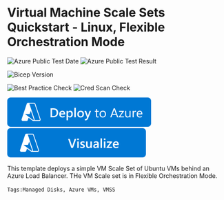 # Virtual Machine Scale Sets Quickstart - Linux, Flexible Orchestration Mode

![Azure Public Test Date](https://azurequickstartsservice.blob.core.windows.net/badges/quickstarts/microsoft.compute/vmss-quickstart-linux/PublicLastTestDate.svg)
![Azure Public Test Result](https://azurequickstartsservice.blob.core.windows.net/badges/quickstarts/microsoft.compute/vmss-quickstart-linux/PublicDeployment.svg)

![Bicep Version](https://azurequickstartsservice.blob.core.windows.net/badges/quickstarts/microsoft.compute/vmss-quickstart-linux/BicepVersion.svg)

![Best Practice Check](https://azurequickstartsservice.blob.core.windows.net/badges/quickstarts/microsoft.compute/vmss-quickstart-linux/BestPracticeResult.svg)
![Cred Scan Check](https://azurequickstartsservice.blob.core.windows.net/badges/quickstarts/microsoft.compute/vmss-quickstart-linux/CredScanResult.svg)

[![Deploy To Azure](https://raw.githubusercontent.com/Azure/azure-quickstart-templates/master/1-CONTRIBUTION-GUIDE/images/deploytoazure.svg?sanitize=true)](https://portal.azure.com/#create/Microsoft.Template/uri/https%3A%2F%2Fraw.githubusercontent.com%2FAzure%2Fazure-quickstart-templates%2Fmaster%2Fquickstarts%2Fmicrosoft.compute%2Fvmss-quickstart-linux%2Fazuredeploy.json)  [![Visualize](https://raw.githubusercontent.com/Azure/azure-quickstart-templates/master/1-CONTRIBUTION-GUIDE/images/visualizebutton.svg?sanitize=true)](http://armviz.io/#/?load=https%3A%2F%2Fraw.githubusercontent.com%2FAzure%2Fazure-quickstart-templates%2Fmaster%2Fquickstarts%2Fmicrosoft.compute%2Fvmss-quickstart-linux%2Fazuredeploy.json)


This template deploys a simple VM Scale Set of Ubuntu VMs behind an Azure Load Balancer. THe VM Scale set is in Flexible Orchestration Mode.

`Tags:Managed Disks, Azure VMs, VMSS`


